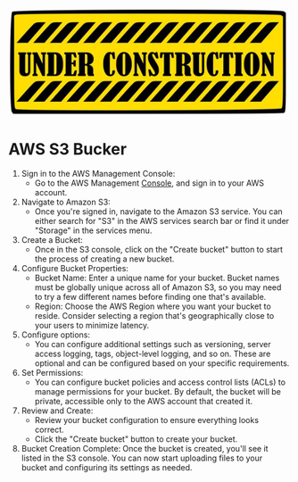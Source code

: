 ![Under Constructions](images/under-construction.jpg)

# AWS S3 Bucker

1. Sign in to the AWS Management Console:
    - Go to the AWS Management [Console](https://aws.amazon.com/console/), and sign in to your AWS account.
1. Navigate to Amazon S3:
    - Once you're signed in, navigate to the Amazon S3 service. You can either search for "S3" in the AWS services search bar or find it under "Storage" in the services menu.
1. Create a Bucket:
    - Once in the S3 console, click on the "Create bucket" button to start the process of creating a new bucket.
1. Configure Bucket Properties:
    - Bucket Name: Enter a unique name for your bucket. Bucket names must be globally unique across all of Amazon S3, so you may need to try a few different names before finding one that's available.
    - Region: Choose the AWS Region where you want your bucket to reside. Consider selecting a region that's geographically close to your users to minimize latency.
1. Configure options:
    - You can configure additional settings such as versioning, server access logging, tags, object-level logging, and so on. These are optional and can be configured based on your specific requirements.
1. Set Permissions:
    - You can configure bucket policies and access control lists (ACLs) to manage permissions for your bucket. By default, the bucket will be private, accessible only to the AWS account that created it.
1. Review and Create:
    - Review your bucket configuration to ensure everything looks correct.
    - Click the "Create bucket" button to create your bucket.
1. Bucket Creation Complete:
Once the bucket is created, you'll see it listed in the S3 console. You can now start uploading files to your bucket and configuring its settings as needed.
